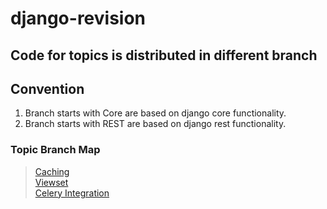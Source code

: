 # django-revision

## Code for topics is distributed in different branch 

## Convention
1) Branch starts with Core are based on django core functionality.
2) Branch starts with REST are based on django rest functionality.

### Topic Branch Map
> <a href="https://github.com/Rahulbeniwal26119/django-revision/tree/Core-Caching">Caching</a> <br>
> <a href="https://github.com/Rahulbeniwal26119/django-revision/tree/REST-Viewset">Viewset</a> <br>
> <a href="https://github.com/Rahulbeniwal26119/django-revision/tree/Core-Celery-Integration">Celery Integration</a>
